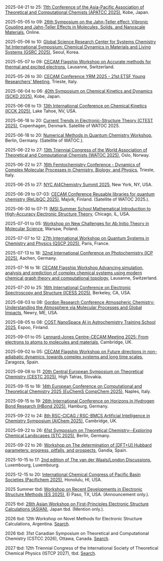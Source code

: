 2025-04-21 to 25: [11th Conference of the Asia-Pacific Association of Theoretical and Computational Chemists (APATCC 2025)](https://apatcc11.jp), Kobe, Japan.

2025-05-05 to 09: [26th Symposium on the Jahn-Teller effect: Vibronic Coupling and Jahn-Teller Effects in Molecules, Solids, and Nanoscale Materials](https://sites.google.com/view/jt26th-2025/), Online.

2025-05-06 to 10: [Global Science Research Center for Systems Chemistry 1st International Symposium: Chemical Dynamics in Materials and Living Systems (GSRC 2025)](https://cdml.cau.ac.kr), Seoul, Korea.

2025-05-07 to 09: [CECAM Flagship Workshop on Accurate methods for thermal and excited electrons](https://cecam.org/workshop-details/accurate-methods-for-thermal-and-excited-electrons-1371), Lausanne, Switzerland.

2025-05-26 to 30: [CECAM Conference YRM 2025 - 21st ETSF Young Researchers' Meeting](https://cecam.org/workshop-details/yrm-2025-21st-etsf-young-researchers-meeting-1430), Trieste, Italy.

2025-06-04 to 06: [40th Symposium on Chemical Kinetics and Dynamics (SCKD 2025)](http://sckd.jp/40Kobe/index_e.php), Kobe, Japan.

2025-06-08 to 13: [13th International Conference on Chemical Kinetics (ICCK 2025)](https://icck2025.lbl.gov), Lake Tahoe, NV, USA.

2025-06-18 to 20: [Current Trends in Electronic-Structure Theory (CTEST 2025)](https://ctest2025.com), Copenhagen, Denmark. Satellite of WATOC 2025.

2025-06-18 to 20: [Numerical Methods in Quantum Chemistry Workshop](https://mrchemsoft.no/nmqc-2025/), Berlin, Germany. (Satellite of WATOC.).

2025-06-22 to 27: [13th Triennial Congress of the World Association of Theoretical and Computational Chemists (WATOC 2025)](http://watoc2025.no), Oslo, Norway.

2025-06-22 to 27: [16th Femtochemistry Conference - Dynamics of Complex Molecular Processes in Chemistry, Biology, and Physics](https://indico.elettra.eu/event/44/), Trieste, Italy.

2025-06-25 to 27: [NYC AI4Chemistry Summit 2025](https://wp.nyu.edu/sccpc/nyc-ai4chemistry-summit/), New York, NY, USA.

2025-06-29 to 07-03: [CECAM Conference Reusable libraries for quantum chemistry (ReLibQC 2025)](https://helsinki.fi/en/conferences/reusable-libraries-quantum-chemistry-2025), Majvik, Finland. (Satellite of WATOC 2025.).

2025-06-30 to 07-11: [IMSI Summer School Mathematical Introduction to High-Accuracy Electronic Structure Theory](https://imsi.institute/activities/mathematical-introduction-to-high-accuracy-electronic-structure-theory/), Chicago, IL, USA.

2025-07-01 to 05: [Workshop on New Challenges for Ab Initio Theory in Molecular Science](https://ncaitms.chem.uw.edu.pl/en/), Warsaw, Poland.

2025-07-07 to 12: [27th International Workshop on Quantum Systems in Chemistry and Physics (QSCP 2025)](https://qscpxxvii.sciencesconf.org), Paris, France.

2025-07-13 to 18: [32nd International Conference on Photochemistry (ICP 2025)](https://icp2025.de), Aachen, Germany.

2025-07-16 to 18: [CECAM Flagship Workshop Advancing simulation, analysis and  prediction of complex chemical systems using modern chemical graph  theory and computational topology](https://cecam.org/workshop-details/advancing-simulation-analysis-and-prediction-of-complex-chemical-systems-using-modern-chemical-graph-theory-and-computational-topology-1389), Lausanne, Switzerland.

2025-07-20 to 25: [16th International Conference on Electronic Spectroscopy and Structure (ICESS 2025)](https://icess-16.lbl.gov), Berkeley, CA, USA.

2025-08-03 to 08: [Gordon Research Conference Atmospheric Chemistry: Understanding the Atmosphere via Molecular Processes and Global Impacts](https://grc.org/atmospheric-chemistry-conference/2025/), Newry, ME, USA.

2025-08-05 to 08: [COST NanoSpace AI in Astrochemistry Training School 2025](https://ocamm.fi/event/cost-nanospace-ai-in-astrochemistry-training-school-2025), Espoo, Finland.

2025-09-01 to 05: [Lennard-Jones Centre-CECAM Meeting 2025: From electrons to atoms to molecules and materials](https://ljc.group.cam.ac.uk/dft-2025), Cambridge, UK.

2025-09-02 to 05: [CECAM Flagship Workshop on Future directions in non-adiabatic dynamics: towards complex systems and long time scales](https://cecam.org/workshop-details/future-directions-in-non-adiabatic-dynamics-towards-complex-systems-and-long-time-scales-1413), Zaragoza, Spain.

2025-09-08 to 11: [20th Central European Symposium on Theoretical Chemistry (CESTC 2025)](https://cestc2025.fchpt.stuba.sk), High Tatras, Slovakia.

2025-09-15 to 18: [14th European Conference on Computational and Theoretical Chemistry 2025 (EuChemS CompChem 2025)](https://eucompchem2025.unina.it), Naples, Italy.

2025-09-15 to 19: [26th International Conference on Horizons in Hydrogen Bond Research (HBond 2025)](https://hbond2025.desy.de), Hamburg, Germany.

2025-09-22 to 24: [8th RSC-CICAG / RSC-BMCS Artificial Intelligence in Chemistry Symposium (AIChem 2025)](https://rscbmcs.org/events/aichem8/), Cambridge, UK.

2025-09-22 to 26: [61st Symposium on Theoretical Chemistry--Exploring Chemical Landscapes (STC 2025)](https://bcp.fu-berlin.de/en/stc2025), Berlin, Germany.

2025-09-22 to 26: [Workshop on The determination of \[DFT+U\] Hubbard parameters: progress, pitfalls, and prospects](https://sites.google.com/view/hubbard-workshop-2025/home), Gandia, Spain.

2025-10-15 to 17: [2nd edition of The van der Waals/London Discussions](https://vdwldiscussions.github.io), Luxembourg, Luxembourg.

2025-12-15 to 20: [International Chemical Congress of Pacific Basin Societies (Pacifichem 2025)](https://pacifichem.org), Honolulu, HI, USA.

2025 Summer tbd: [Workshop on Recent Developments in Electronic Structure Methods (ES 2025)](https://mcc.illinois.edu/workshops/electronicstructure/), El Paso, TX, USA. (Announcement only.).

2025 tbd: [26th Asian Workshop on First-Principles Electronic Structure Calculations (ASIAN)](http://bandstructure.jp/INTRO/bandmape.html), Japan tbd. (Mention only.).

2026 tbd: 12th Workshop on Novel Methods for Electronic Structure Calculations, Argentina. [Search](https://www.google.com/search?q=12th+Workshop+on+Novel+Methods+for+Electronic+Structure+Calculations+Argentina+2026).

2026 tbd: 31st Canadian Symposium on Theoretical and Computational Chemistry (CSTCC 2026), Ottawa, Canada. [Search](https://www.google.com/search?q=31st+Canadian+Symposium+on+Theoretical+and+Computational+Chemistry+CSTCC+2026).

2027 tbd: 12th Triennial Congress of the International Society of Theoretical Chemical Physics (ISTCP 2027), tbd. [Search](https://www.google.com/search?q=12th+Triennial+Congress+of+the+International+Society+for+Theoretical+Chemical+Physics+ISTCP+2027).

